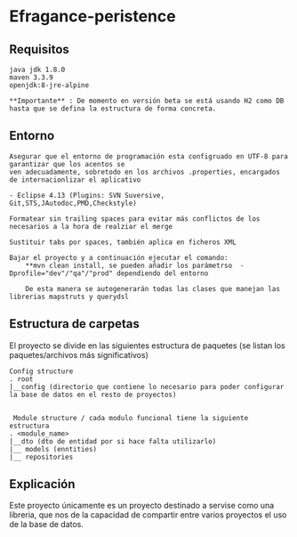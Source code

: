 # Efragance-peristence

## Requisitos
```
java jdk 1.8.0
maven 3.3.9
openjdk:8-jre-alpine

**Importante** : De momento en versión beta se está usando H2 como DB hasta que se defina la estructura de forma concreta.

```

## Entorno
```
Asegurar que el entorno de programación esta configruado en UTF-8 para garantizar que los acentos se 
ven adecuadamente, sobretodo en los archivos .properties, encargados de internacionlizar el aplicativo

- Eclipse 4.13 (Plugins: SVN Suversive, Git,STS,JAutodoc,PMD,Checkstyle)

Formatear sin trailing spaces para evitar más conflictos de los necesarios a la hora de realziar el merge 

Sustituir tabs por spaces, también aplica en ficheros XML

Bajar el proyecto y a continuación ejecutar el comando:
	**mvn clean install, se pueden añadir los parámetrso  -Dprofile="dev"/"qa"/"prod" dependiendo del entorno
	
	De esta manera se autogenerarán todas las clases que manejan las librerias mapstruts y querydsl

```

## Estructura de carpetas

El proyecto se divide en las siguientes estructura de paquetes (se listan los paquetes/archivos más significativos)

    Config structure
    . root
    |__config (directorio que contiene lo necesario para poder configurar la base de datos en el resto de proyectos)
    	 
    
     Module structure / cada modulo funcional tiene la siguiente estructura
	. <module_name>
	|__dto (dto de entidad por si hace falta utilizarlo)
	|__ models (enntities)
	|__ repositories


## Explicación
Este proyecto únicamente es un proyecto destinado a servise como una libreria, que nos de la capacidad de compartir entre varios proyectos el uso de la base de datos.
